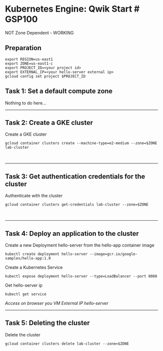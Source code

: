 # **Kubernetes Engine: Qwik Start # GSP100**

NOT Zone Dependent - WORKING

## **Preparation**

    export REGION=us-east1
    export ZONE=us-east1-c
    export PROJECT_ID=<your project id>
    export EXTERNAL_IP=<your hello-server external ip>
    gcloud config set project $PROJECT_ID

## **Task 1: Set a default compute zone**
Nothing to do here...
<br>

___
## **Task 2: Create a GKE cluster**
Create a GKE cluster

    gcloud container clusters create --machine-type=e2-medium --zone=$ZONE lab-cluster 
<br>

___
## **Task 3: Get authentication credentials for the cluster**
Authenticate with the cluster

    gcloud container clusters get-credentials lab-cluster --zone=$ZONE
<br>

___
## **Task 4: Deploy an application to the cluster**
Create a new Deployment hello-server from the hello-app container image

    kubectl create deployment hello-server --image=gcr.io/google-samples/hello-app:1.0

Create a Kubernetes Service

    kubectl expose deployment hello-server --type=LoadBalancer --port 8080

Get hello-server ip

    kubectl get service

*Access on browser you VM External IP hello-server*
<br>

___
## **Task 5: Deleting the cluster**
Delete the cluster

    gcloud container clusters delete lab-cluster --zone=$ZONE